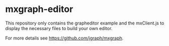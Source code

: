 mxgraph-editor
==============

This repository only contains the grapheditor example and the mxClient.js to display the necessary files to build your own editor.

For more details see https://github.com/jgraph/mxgraph.
